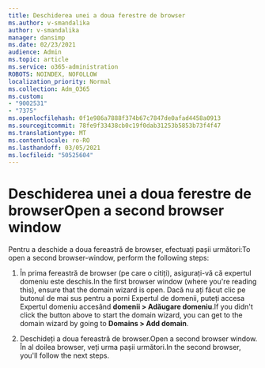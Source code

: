 ```yaml
---
title: Deschiderea unei a doua ferestre de browser
ms.author: v-smandalika
author: v-smandalika
manager: dansimp
ms.date: 02/23/2021
audience: Admin
ms.topic: article
ms.service: o365-administration
ROBOTS: NOINDEX, NOFOLLOW
localization_priority: Normal
ms.collection: Adm_O365
ms.custom:
- "9002531"
- "7375"
ms.openlocfilehash: 0f1e986a7888f374b67c7847de0afad4458a0913
ms.sourcegitcommit: 78fe9f33438cb0c19f0dab31253b5853b73f4f47
ms.translationtype: MT
ms.contentlocale: ro-RO
ms.lasthandoff: 03/05/2021
ms.locfileid: "50525604"
---
```

# <a name="open-a-second-browser-window"></a><span data-ttu-id="5363e-102">Deschiderea unei a doua ferestre de browser</span><span class="sxs-lookup"><span data-stu-id="5363e-102">Open a second browser window</span></span>

<span data-ttu-id="5363e-103">Pentru a deschide a doua fereastră de browser, efectuați pașii următori:</span><span class="sxs-lookup"><span data-stu-id="5363e-103">To open a second browser-window, perform the following steps:</span></span>

1. <span data-ttu-id="5363e-104">În prima fereastră de browser (pe care o citiți), asigurați-vă că expertul domeniu este deschis.</span><span class="sxs-lookup"><span data-stu-id="5363e-104">In the first browser window (where you're reading this), ensure that the domain wizard is open.</span></span> <span data-ttu-id="5363e-105">Dacă nu ați făcut clic pe butonul de mai sus pentru a porni Expertul de domenii, puteți accesa Expertul domeniu accesând **domenii > Adăugare domeniu**.</span><span class="sxs-lookup"><span data-stu-id="5363e-105">If you didn't click the button above to start the domain wizard, you can get to the domain wizard by going to **Domains > Add domain**.</span></span>

2. <span data-ttu-id="5363e-106">Deschideți a doua fereastră de browser.</span><span class="sxs-lookup"><span data-stu-id="5363e-106">Open a second browser window.</span></span> <span data-ttu-id="5363e-107">În al doilea browser, veți urma pașii următori.</span><span class="sxs-lookup"><span data-stu-id="5363e-107">In the second browser, you'll follow the next steps.</span></span>
